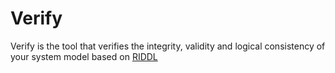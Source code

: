 # Verify

Verify is the tool that verifies the integrity, validity and logical consistency of your
system model based on [RIDDL](../riddl/index.md)

